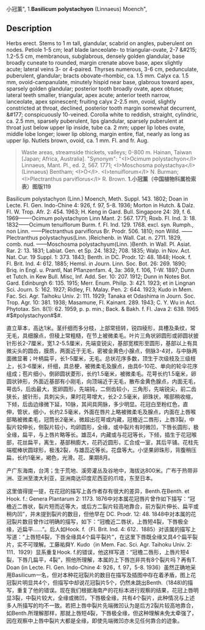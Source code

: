 小冠薰",
1.**Basilicum polystachyon** (Linnaeus) Moench",

## Description
Herbs erect. Stems to 1 m tall, glandular, scabrid on angles, puberulent on nodes. Petiole 1-5 cm; leaf blade lanceolate- to triangular-ovate, 2-7 &amp;#215; 1.2-5.5 cm, membranous, subglabrous, densely golden glandular, base broadly cuneate to rounded, margin crenate above base, apex slightly acute; lateral veins 3- or 4-paired. Thyrses numerous, 3-6 cm, pedunculate, puberulent, glandular; bracts obovate-rhombic, ca. 1.5 mm. Calyx ca. 1.5 mm, ovoid-campanulate, minutely hispid near base, glabrous toward apex, sparsely golden glandular; posterior tooth broadly ovate, apex obtuse; lateral teeth smaller, triangular, apex acute; anterior teeth narrow, lanceolate, apex spinescent; fruiting calyx 2-2.5 mm, ovoid, slightly constricted at throat, declined, posterior tooth margin somewhat decurrent, &amp;#177; conspicuously 10-veined. Corolla white to reddish, straight, cylindric, ca. 2.5 mm, sparsely puberulent, lips glandular, sparsely puberulent at throat just below upper lip inside, tube ca. 2 mm; upper lip lobes ovate, middle lobe longer; lower lip oblong, margin entire, flat, nearly as long as upper lip. Nutlets brown, ovoid, ca. 1 mm. Fl. and fr. Aug.

> Waste areas, streamside thickets, valleys; 0-800 m. Hainan, Taiwan [Japan; Africa, Australia].
  "Synonym": "&lt;I&gt;Ocimum polystachyon&lt;/I&gt; Linnaeus, Mant. Pl., ed. 2, 567. 1771; &lt;I&gt;Moschosma polystachya&lt;/I&gt; (Linnaeus) Bentham; &lt;I&gt;O&lt;/I&gt;. &lt;I&gt;tenuiflorum&lt;/I&gt; N. Burman; &lt;I&gt;Plectranthus parviflorus&lt;/I&gt; R. Brown.
**1.小冠薰（中国植物科属检索表）图版119**

Basilicum polystachyon (Linn.) Moench, Meth. Suppl. 143. 1802; Doan in Lecte. Fl. Gen. Indo-Chine 4: 926, f. 97, 5-8. 1936; Morton in Hutch. & Dalz. Fl. W. Trop. Afr. 2: 454. 1963; H. Keng in Gard. Bull. Singapore 24: 39, f. 6. 1969——-Ocimum polystachyon Linn Mant. 2: 567. 1771; Roxb. Fl. Ind. 3: 18. 1832——Ocimum tenuiflorum Burm. f. Fl. Ind. 129. 1768. excl. syn. Rumph., non Linn. ——Plectranthus parviflorus Br. Prodr. 506. 1810; non Willd. ——Plectranthus polystachyus(Linn. )Reichenb. in Wall. Cat. n. 2711. 1829, comb. nud. ——Moschosma polystachyum(Linn. )Benth. in Wall. Pl. Asiat. Rar. 2: 13. 1831; Labiat. Gen. et Sp. 24. 1832; 708. 1835; Walp. in Nov. Act. Nat. Cur. 19 Suppl. 1: 373. 1843; Benth. in DC. Prodr. 12: 48. 1848; Hook. f. Fl. Brit. Ind. 4: 612. 1885; Hemsl. in Journ. Linn. Soc. Bot. 26: 269. 1890; Briq. in Engl. u. Prantl, Nat Pflanzenfam. 4, 3a: 369, f. 106, T-W. 1897; Dunn et Tutch. in Kew Bull. Misc, Inf. Add. Ser. 10: 207. 1912; Dunn in Notes Bot. Gard. Edinburgh 6: 135. 1915; Merr. Enum. Philip. 3: 421. 1923; et in Lingnan Sci. Journ. 5: 162. 1927; Ridley, Fl. Malay. Pen. 2: 644. 1923; Kudo in Mem. Fac. Sci. Agr. Taihoku Univ. 2: 111. 1929; Tanaka et Odashima in Journ. Soc. Trop. Agr. 10: 381. 1938; Masamune, Fl. Kainant. 289. 1943; C. Y. Wu in Act. Phytotax. Sin. 8(1): 62. 1959, p. p. min.; Back. & Bakh. f. Fl. Java 2: 638. 1965 #$#polystachyon#$#.

直立草本，高达1米。茎纤细而多分枝，上部常扭转，锐四稜形，具槽及条纹，常无毛，具细腺点，但稜上常粗糙，在节上被微柔毛。叶片三角状卵圆形或卵圆状披针形长2-7厘米，宽1.2-5.5厘米，先端变锐尖，基部宽楔形至圆形，基部以上有具微尖头的圆齿，膜质，两面近于无毛，密被金黄色小腺点，侧脉3-4对，与中脉两面微显著；叶柄扁平，长1-5厘米，无毛。总状花序多数，顶生于次级枝及三级枝上，长3-6厘米，纤细，具总梗，被微柔毛及腺点，由具6-10花、单向的轮伞花序组成；苞片细小，倒卵圆状菱形，长约1.5毫米，被微柔毛。花萼长约1.5毫米，卵圆状钟形，外面近基部有小刚毛，向顶端近于无毛，散布金黄色腺点，内面无毛，萼齿5，后齿最大，宽卵圆形，先端钝，二侧齿较小，三角形，先端锐尖，前二齿狭长，披针形，具刺尖头，果时花萼增大，长2-2.5毫米，卵珠状，喉部稍收缩，下倾，后齿边缘微下延，10脉，其间具网脉，多少明显。花冠白至粉红色，直伸，管状，细小，长约2.5毫米，外面在唇片上略被微柔毛及腺点，内面在上唇喉部略被微柔毛，冠筒长2毫米，微超出花萼或内藏，冠檐近二唇形，上唇3裂，中裂片较伸长，侧裂片较小，均卵圆形，全缘，或中裂片有时微凹，下唇长圆形，极全缘，扁平，与上唇片略等长。雄蕊4，内藏或与花冠等长，下倾，插生于花冠喉部，花丝扁平，离生，基部稍膨大，花药近圆形，汇合成一室，其后平铺。花柱先端棍棒状圆球形，极浅2裂，与雄蕊近等长。花盘等大。小坚果卵珠形，背腹稍压扁，长约1毫米，褐色，光滑。花、果期8月。

产广东海南，台湾；生于荒地、溪旁灌丛及谷地中，海拔达800米。广布于热带非洲、亚洲至澳大利亚，亚洲南达印度尼西亚的爪哇，东至日本。

这里值得提一提，在花冠的描写上各作者存有很大的差异，Benth.在Benth. et Hook. f.: Genera Plantarum 2: 1173. 1876中对本属花冠唇片曾作如下描写：“冠檐近二唇状，裂片短而近等大，或后方二裂片较高地靠合，前方裂片伸长、扁平或稍内凹”，并未提到裂片的数目，但他早在 DC. Prodr. 12: 48. 1848中对本属的花冠裂片数目曾作过明确的描写，如下：“冠檐近二唇状，上唇短4裂，下唇极全缘，近扁平……”。后人如Hook. f.（Fl. Brit. Ind. 4: 612．1885）对该属的描写上写道：“上唇短4裂，下唇全缘具4个扁平裂片”，在这里下唇既全缘又具4个扁平裂片，实不可理解。工藤祐舜Y. Kudo（in Mem. Fac. Sci. Agr. Taihoku Univ. 2: 111．1929）显系重复Hook. f.的错误，他这样写道：“冠檐二唇形，上唇片短4裂，下唇几扁平，4裂”，照他所理解，本属的上下唇岂非共有8个裂片吗？再有T. Doan (in Lecte. Fl. Gen. Indo-Chine 4: 926，f. 97，5-8. 1936）虽然正确地采用Basilicum一名，但对本种花冠裂片的数目在描写及插图中存在着矛盾，图上花冠裂片明显共4个，但描写中却说花冠裂片5个，仍然未跳出Benth.（1848)的描写，重复了他的错误。现在我们根据海南产的花标本进行观察的结果，花冠上唇明显3裂，中裂片较大，全缘或微凹，下唇极全缘，共有4个裂片，此种情况与上述多人所描写的均不一致。若把上唇中裂片先端微凹认为是后方2裂片较高地靠合，如Benth.所理解那样，那就上唇短4裂，下唇极全缘，但这种理解未免太牵强了，因在观察中上唇中裂片大都是全缘，即使先端微凹亦未见任何靠合的迹象。
